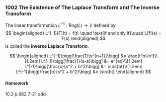 ### 1002 The Existence of The Laplace Transform and The Inverse Transform

The linear transformation $L^{-1}: \text{Rng}(L) \to V$ defined by
$$
\begin{aligned}
L^{-1}[F](t) = f(t) \quad \text{if and only if}\quad L[f](s) = F(s)
\end{aligned}
$$
is called the **inverse Laplace Transform**.

$$
\begin{aligned}
L^{-1}\bigg[\frac{1}{s^{n+1}}\bigg] &= \frac{t^n}{n!}\\[1.2em]
L^{-1}\bigg[\frac{1}{s-a}\bigg] &= e^{ax}\\[1.2em]
L^{-1}\bigg[\frac{s}{s^2 + b^2}\bigg] &= \cos{bt}\\[1.2em]
L^{-1}\bigg[\frac{b}{s^2 + b^2}\bigg] &= \sin{bt}
\end{aligned}
$$


#### Homework
10.2 p.682 7-21 odd
